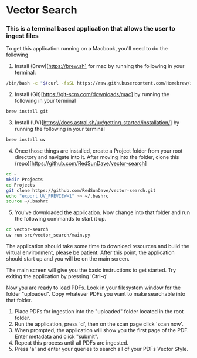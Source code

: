 # Vector Search

### This is a terminal based application that allows the user to ingest files

To get this application running on a Macbook, you'll need to do the following

1. Install (Brew)[https://brew.sh] for mac by running the following in your terminal:

```bash
/bin/bash -c "$(curl -fsSL https://raw.githubusercontent.com/Homebrew/install/HEAD/install.sh)"
```

2. Install (Git)[https://git-scm.com/downloads/mac] by running the following in your terminal

```bash
brew install git
```

3. Install (UV)[https://docs.astral.sh/uv/getting-started/installation/] by running the following in your terminal

```bash
brew install uv
```

4. Once those things are installed, create a Project folder from your root directory and navigate into it. After moving into the folder, clone this (repo)[https://github.com/RedSunDave/vector-search]

```bash
cd ~
mkdir Projects
cd Projects
git clone https://github.com/RedSunDave/vector-search.git
echo "export UV_PREVIEW=1" >> ~/.bashrc
source ~/.bashrc
```

5. You've downloaded the application. Now change into that folder and run the following commands to start it up.

```bash
cd vector-search
uv run src/vector_search/main.py
```

The application should take some time to download resources and build the virtual environment, please be patient. After this point, the application should start up and you will be on the main screen.

The main screen will give you the basic instructions to get started. Try exiting the application by pressing 'Ctrl-q'

Now you are ready to load PDFs. Look in your filesystem window for the folder "uploaded". Copy whatever PDFs you want to make searchable into that folder.

1. Place PDFs for ingestion into the "uploaded" folder located in the root folder.
2. Run the application, press 'd', then on the scan page click 'scan now'.
3. When prompted, the application will show you the first page of the PDF. Enter metadata and click "submit".
4. Repeat this process until all PDFs are ingested.
5. Press 'a' and enter your queries to search all of your PDFs Vector Style.
